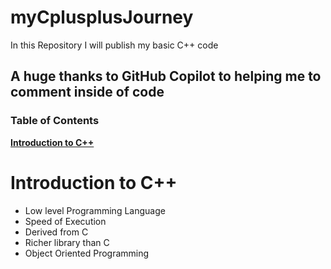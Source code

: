 # myCplusplusJourney
In this Repository I will publish my basic C++ code

## A huge thanks to GitHub Copilot to helping me to comment inside of code

### Table of Contents

**[Introduction to C++](#introduction-to-c++)**<br>

# Introduction to C++
- Low level Programming Language
- Speed of Execution
- Derived from C
- Richer library than C
- Object Oriented Programming